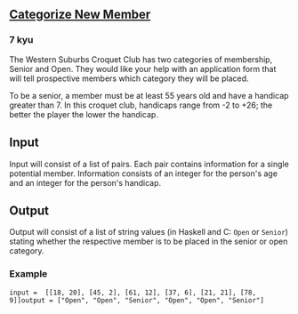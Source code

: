 <h2><a href=https://www.codewars.com/kata/5502c9e7b3216ec63c0001aa/train/php target="_blank">Categorize New Member</a></h2><h3>7 kyu</h3><p>The Western Suburbs Croquet Club has two categories of membership, Senior and Open. They would like your help with an application form that will tell prospective members which category they will be placed.</p><p>To be a senior, a member must be at least 55 years old and have a handicap greater than 7. In this croquet club, handicaps range from -2 to +26; the better the player the lower the handicap.</p><h2 id="input">Input</h2><p>Input will consist of a list of pairs. Each pair contains information for a single potential member. Information consists of an integer for the person's age and an integer for the person's handicap.</p><h2 id="output">Output</h2><p>Output will consist of a list of string values (in Haskell and C: <code>Open</code> or <code>Senior</code>) stating whether the respective member is to be placed in the senior or open category.</p><h3 id="example">Example</h3><pre><code>input =  [[18, 20], [45, 2], [61, 12], [37, 6], [21, 21], [78, 9]]output = ["Open", "Open", "Senior", "Open", "Open", "Senior"]</code></pre>